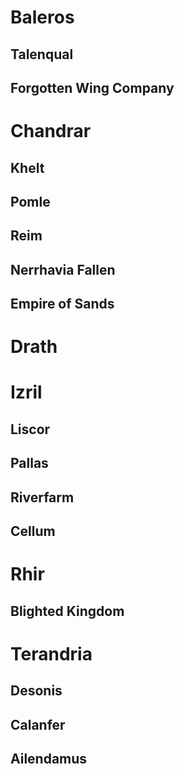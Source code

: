 # Baleros

##    Talenqual
##    Forgotten Wing Company


# Chandrar

##    Khelt
##    Pomle
##    Reim
##    Nerrhavia Fallen
##    Empire of Sands


# Drath

# Izril

##    Liscor
##    Pallas
##    Riverfarm
##    Cellum


# Rhir

##    Blighted Kingdom

# Terandria

##    Desonis
##    Calanfer
##    Ailendamus

